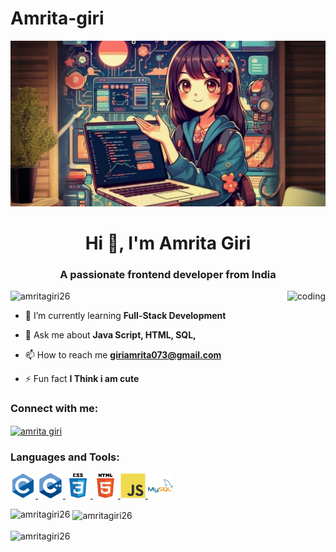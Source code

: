 # Amrita-giri
![logo](https://github.com/Amritagiri26/Amrita-giri/blob/main/WhatsApp%20Image%202024-02-16%20at%2015.12.20_1c4d6592.jpg)
<h1 align="center">Hi 👋, I'm Amrita Giri</h1>
<h3 align="center">A passionate frontend developer from India</h3>

<img align="right" alt="coding" widht="400" src="https://images.lemonly.com/wp-content/uploads/2018/08/07150313/Homebase_Thumb_v01.gif">

<p align="left"> <img src="https://komarev.com/ghpvc/?username=amritagiri26&label=Profile%20views&color=0e75b6&style=flat" alt="amritagiri26" /> </p>

- 🌱 I’m currently learning **Full-Stack Development**

- 💬 Ask me about **Java Script, HTML, SQL,**

- 📫 How to reach me **giriamrita073@gmail.com**

- ⚡ Fun fact **I Think i am cute**

<h3 align="left">Connect with me:</h3>
<p align="left">
<a href="https://linkedin.com/in/amrita giri" target="blank"><img align="center" src="https://raw.githubusercontent.com/rahuldkjain/github-profile-readme-generator/master/src/images/icons/Social/linked-in-alt.svg" alt="amrita giri" height="30" width="40" /></a>
</p>

<h3 align="left">Languages and Tools:</h3>
<p align="left"> <a href="https://www.cprogramming.com/" target="_blank" rel="noreferrer"> <img src="https://raw.githubusercontent.com/devicons/devicon/master/icons/c/c-original.svg" alt="c" width="40" height="40"/> </a> <a href="https://www.w3schools.com/cpp/" target="_blank" rel="noreferrer"> <img src="https://raw.githubusercontent.com/devicons/devicon/master/icons/cplusplus/cplusplus-original.svg" alt="cplusplus" width="40" height="40"/> </a> <a href="https://www.w3schools.com/css/" target="_blank" rel="noreferrer"> <img src="https://raw.githubusercontent.com/devicons/devicon/master/icons/css3/css3-original-wordmark.svg" alt="css3" width="40" height="40"/> </a> <a href="https://www.w3.org/html/" target="_blank" rel="noreferrer"> <img src="https://raw.githubusercontent.com/devicons/devicon/master/icons/html5/html5-original-wordmark.svg" alt="html5" width="40" height="40"/> </a> <a href="https://developer.mozilla.org/en-US/docs/Web/JavaScript" target="_blank" rel="noreferrer"> <img src="https://raw.githubusercontent.com/devicons/devicon/master/icons/javascript/javascript-original.svg" alt="javascript" width="40" height="40"/> </a> <a href="https://www.mysql.com/" target="_blank" rel="noreferrer"> <img src="https://raw.githubusercontent.com/devicons/devicon/master/icons/mysql/mysql-original-wordmark.svg" alt="mysql" width="40" height="40"/> </a> </p>

<p><img align="left" src="https://github-readme-stats.vercel.app/api/top-langs?username=amritagiri26&show_icons=true&locale=en&layout=compact" alt="amritagiri26" /></p>

<p>&nbsp;<img align="center" src="https://github-readme-stats.vercel.app/api?username=amritagiri26&show_icons=true&locale=en" alt="amritagiri26" /></p>

<p><img align="center" src="https://github-readme-streak-stats.herokuapp.com/?user=amritagiri26&" alt="amritagiri26" /></p>
